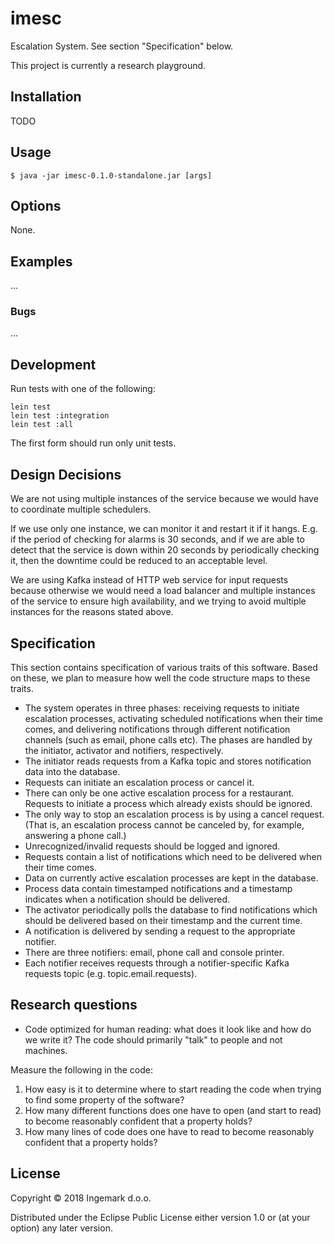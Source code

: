 # imesc

Escalation System.  See section "Specification" below.

This project is currently a research playground.

## Installation

TODO

## Usage

    $ java -jar imesc-0.1.0-standalone.jar [args]

## Options

None.

## Examples

...

### Bugs

...

## Development

Run tests with one of the following:

```
lein test
lein test :integration
lein test :all
```

The first form should run only unit tests.

## Design Decisions

We are not using multiple instances of the service because we would have to
coordinate multiple schedulers.

If we use only one instance, we can monitor it and restart it if it hangs. E.g.
if the period of checking for alarms is 30 seconds, and if we are able to detect
that the service is down within 20 seconds by periodically checking it, then the
downtime could be reduced to an acceptable level.

We are using Kafka instead of HTTP web service for input requests because
otherwise we would need a load balancer and multiple instances of the service to
ensure high availability, and we trying to avoid multiple instances for the
reasons stated above.

## Specification

This section contains specification of various traits of this software. Based on
these, we plan to measure how well the code structure maps to these traits.

* The system operates in three phases: receiving requests to initiate escalation
  processes, activating scheduled notifications when their time comes, and
  delivering notifications through different notification channels (such as
  email, phone calls etc). The phases are handled by the initiator, activator
  and notifiers, respectively.
* The initiator reads requests from a Kafka topic and stores notification data
  into the database.
* Requests can initiate an escalation process or cancel it.
* There can only be one active escalation process for a restaurant. Requests to
  initiate a process which already exists should be ignored.
* The only way to stop an escalation process is by using a cancel request. (That
  is, an escalation process cannot be canceled by, for example, answering a
  phone call.)
* Unrecognized/invalid requests should be logged and ignored.
* Requests contain a list of notifications which need to be delivered when their
  time comes.
* Data on currently active escalation processes are kept in the database.
* Process data contain timestamped notifications and a timestamp indicates when
  a notification should be delivered.
* The activator periodically polls the database to find notifications which
  should be delivered based on their timestamp and the current time.
* A notification is delivered by sending a request to the appropriate notifier.
* There are three notifiers: email, phone call and console printer.
* Each notifier receives requests through a notifier-specific Kafka requests
  topic (e.g. topic.email.requests).

## Research questions

- Code optimized for human reading: what does it look like and how do we write
  it? The code should primarily "talk" to people and not machines.

Measure the following in the code:

1. How easy is it to determine where to start reading the code when trying to
   find some property of the software?
2. How many different functions does one have to open (and start to read) to
   become reasonably confident that a property holds?
3. How many lines of code does one have to read to become reasonably confident
   that a property holds?

## License

Copyright © 2018 Ingemark d.o.o.

Distributed under the Eclipse Public License either version 1.0 or (at
your option) any later version.
